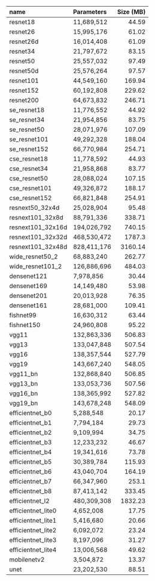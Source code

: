 | name               | Parameters   |   Size (MB) |
|:-------------------|:-------------|------------:|
| resnet18           | 11,689,512   |       44.59 |
| resnet26           | 15,995,176   |       61.02 |
| resnet26d          | 16,014,408   |       61.09 |
| resnet34           | 21,797,672   |       83.15 |
| resnet50           | 25,557,032   |       97.49 |
| resnet50d          | 25,576,264   |       97.57 |
| resnet101          | 44,549,160   |      169.94 |
| resnet152          | 60,192,808   |      229.62 |
| resnet200          | 64,673,832   |      246.71 |
| se_resnet18        | 11,776,552   |       44.92 |
| se_resnet34        | 21,954,856   |       83.75 |
| se_resnet50        | 28,071,976   |      107.09 |
| se_resnet101       | 49,292,328   |      188.04 |
| se_resnet152       | 66,770,984   |      254.71 |
| cse_resnet18       | 11,778,592   |       44.93 |
| cse_resnet34       | 21,958,868   |       83.77 |
| cse_resnet50       | 28,088,024   |      107.15 |
| cse_resnet101      | 49,326,872   |      188.17 |
| cse_resnet152      | 66,821,848   |      254.91 |
| resnext50_32x4d    | 25,028,904   |       95.48 |
| resnext101_32x8d   | 88,791,336   |      338.71 |
| resnext101_32x16d  | 194,026,792  |      740.15 |
| resnext101_32x32d  | 468,530,472  |     1787.3  |
| resnext101_32x48d  | 828,411,176  |     3160.14 |
| wide_resnet50_2    | 68,883,240   |      262.77 |
| wide_resnet101_2   | 126,886,696  |      484.03 |
| densenet121        | 7,978,856    |       30.44 |
| densenet169        | 14,149,480   |       53.98 |
| densenet201        | 20,013,928   |       76.35 |
| densenet161        | 28,681,000   |      109.41 |
| fishnet99          | 16,630,312   |       63.44 |
| fishnet150         | 24,960,808   |       95.22 |
| vgg11              | 132,863,336  |      506.83 |
| vgg13              | 133,047,848  |      507.54 |
| vgg16              | 138,357,544  |      527.79 |
| vgg19              | 143,667,240  |      548.05 |
| vgg11_bn           | 132,868,840  |      506.85 |
| vgg13_bn           | 133,053,736  |      507.56 |
| vgg16_bn           | 138,365,992  |      527.82 |
| vgg19_bn           | 143,678,248  |      548.09 |
| efficientnet_b0    | 5,288,548    |       20.17 |
| efficientnet_b1    | 7,794,184    |       29.73 |
| efficientnet_b2    | 9,109,994    |       34.75 |
| efficientnet_b3    | 12,233,232   |       46.67 |
| efficientnet_b4    | 19,341,616   |       73.78 |
| efficientnet_b5    | 30,389,784   |      115.93 |
| efficientnet_b6    | 43,040,704   |      164.19 |
| efficientnet_b7    | 66,347,960   |      253.1  |
| efficientnet_b8    | 87,413,142   |      333.45 |
| efficientnet_l2    | 480,309,308  |     1832.23 |
| efficientnet_lite0 | 4,652,008    |       17.75 |
| efficientnet_lite1 | 5,416,680    |       20.66 |
| efficientnet_lite2 | 6,092,072    |       23.24 |
| efficientnet_lite3 | 8,197,096    |       31.27 |
| efficientnet_lite4 | 13,006,568   |       49.62 |
| mobilenetv2        | 3,504,872    |       13.37 |
| unet               | 23,202,530   |       88.51 |